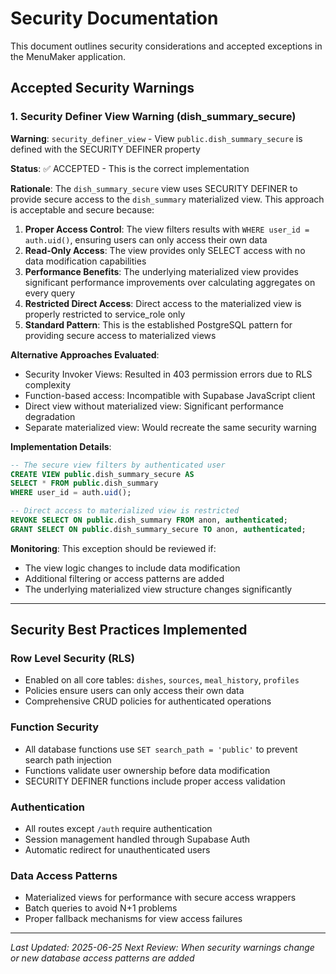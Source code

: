# Security Documentation

This document outlines security considerations and accepted exceptions in the MenuMaker application.

## Accepted Security Warnings

### 1. Security Definer View Warning (dish_summary_secure)

**Warning**: `security_definer_view` - View `public.dish_summary_secure` is defined with the SECURITY DEFINER property

**Status**: ✅ ACCEPTED - This is the correct implementation

**Rationale**:
The `dish_summary_secure` view uses SECURITY DEFINER to provide secure access to the `dish_summary` materialized view. This approach is acceptable and secure because:

1. **Proper Access Control**: The view filters results with `WHERE user_id = auth.uid()`, ensuring users can only access their own data
2. **Read-Only Access**: The view provides only SELECT access with no data modification capabilities
3. **Performance Benefits**: The underlying materialized view provides significant performance improvements over calculating aggregates on every query
4. **Restricted Direct Access**: Direct access to the materialized view is properly restricted to service_role only
5. **Standard Pattern**: This is the established PostgreSQL pattern for providing secure access to materialized views

**Alternative Approaches Evaluated**:

- Security Invoker Views: Resulted in 403 permission errors due to RLS complexity
- Function-based access: Incompatible with Supabase JavaScript client
- Direct view without materialized view: Significant performance degradation
- Separate materialized view: Would recreate the same security warning

**Implementation Details**:

```sql
-- The secure view filters by authenticated user
CREATE VIEW public.dish_summary_secure AS
SELECT * FROM public.dish_summary
WHERE user_id = auth.uid();

-- Direct access to materialized view is restricted
REVOKE SELECT ON public.dish_summary FROM anon, authenticated;
GRANT SELECT ON public.dish_summary_secure TO anon, authenticated;
```

**Monitoring**: This exception should be reviewed if:

- The view logic changes to include data modification
- Additional filtering or access patterns are added
- The underlying materialized view structure changes significantly

---

## Security Best Practices Implemented

### Row Level Security (RLS)

- Enabled on all core tables: `dishes`, `sources`, `meal_history`, `profiles`
- Policies ensure users can only access their own data
- Comprehensive CRUD policies for authenticated operations

### Function Security

- All database functions use `SET search_path = 'public'` to prevent search path injection
- Functions validate user ownership before data modification
- SECURITY DEFINER functions include proper access validation

### Authentication

- All routes except `/auth` require authentication
- Session management handled through Supabase Auth
- Automatic redirect for unauthenticated users

### Data Access Patterns

- Materialized views for performance with secure access wrappers
- Batch queries to avoid N+1 problems
- Proper fallback mechanisms for view access failures

---

_Last Updated: 2025-06-25_
_Next Review: When security warnings change or new database access patterns are added_

